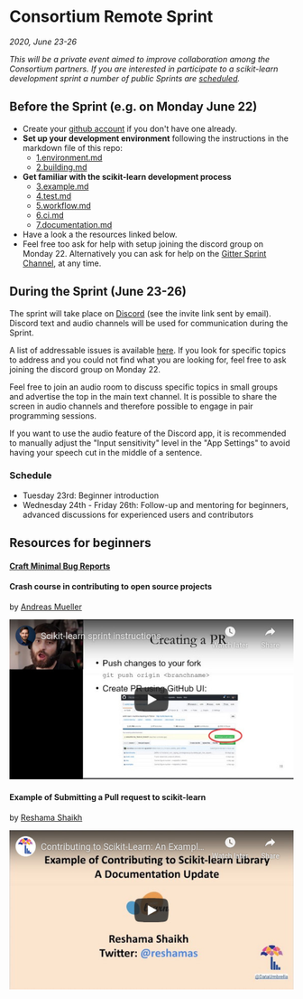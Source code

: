 # Consortium Remote Sprint

_2020, June 23-26_

_This will be a private event aimed to improve collaboration among the Consortium partners._
_If you are interested in participate to a scikit-learn development sprint a number of public Sprints are
[scheduled](https://github.com/scikit-learn/scikit-learn/wiki/Upcoming-events)._

## Before the Sprint (e.g. on Monday June 22)
- Create your [github account](https://github.com/join?ref_cta=Sign+up&ref_loc=header+logged+out&ref_page=%2F&source=header-home) 
if you don't have one already.
- **Set up your development environment** following the instructions in the markdown file of this repo:
  - [1.environment.md](1.environment.md)
  - [2.building.md](2.building.md)
- **Get familiar with the scikit-learn development process**
  - [3.example.md](3.example.md)
  - [4.test.md](4.test.md)
  - [5.workflow.md](5.workflow.md)
  - [6.ci.md](6.ci.md)
  - [7.documentation.md](7.documentation.md)
- Have a look a the resources linked below.
- Feel free too ask for help with setup joining the discord group on Monday 22.
  Alternatively you can ask for help on the [Gitter Sprint Channel](https://gitter.im/scikit-learn/sprint), at any time.

## During the Sprint (June 23-26)

The sprint will take place on [Discord](https://discordapp.com/) (see the invite link sent by email).
Discord text and audio channels will be used for communication during the Sprint.

A list of addressable issues is available [here](https://github.com/scikit-learn-inria-fondation/RemoteSprintJune2020/projects/1).
If you look for specific topics to address and you could not find what you are looking for, feel free to ask joining the 
discord group on Monday 22.

Feel free to join an audio room to discuss specific topics in small groups and advertise the top in the main text channel. It is possible to share the screen in audio channels and therefore possible to engage in pair programming sessions.

If you want to use the audio feature of the Discord app, it is recommended to manually adjust the "Input sensitivity" level in the "App Settings" to avoid having your speech cut in the middle of a sentence.

### Schedule
- Tuesday 23rd: Beginner introduction
- Wednesday 24th - Friday 26th: Follow-up and mentoring for beginners, advanced discussions for experienced users and
  contributors  

## Resources for beginners

#### [Craft Minimal Bug Reports](https://matthewrocklin.com/blog/work/2018/02/28/minimal-bug-reports)

#### Crash course in contributing to open source projects

by [Andreas Mueller](https://github.com/amueller)

[![Crash course in contributing to open source projects](images/amueller.jpg)](https://www.youtube.com/embed/5OL8XoMMOfA)

#### Example of Submitting a Pull request to scikit-learn

by [Reshama Shaikh](https://github.com/reshamas/)

[![Example of Submitting a Pull request to scikit-learn](images/reshamas.jpg)](https://www.youtube.com/embed/PU1WyDPGePI)

